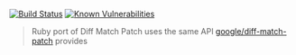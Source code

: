 [![Build Status](https://travis-ci.com/sotayamashita/diff-match-patch.svg?branch=master)](https://travis-ci.com/sotayamashita/diff-match-patch) [![Known Vulnerabilities](https://snyk.io/test/github/sotayamashita/diff-match-patch/badge.svg?targetFile=Gemfile.lock)](https://snyk.io/test/github/sotayamashita/diff-match-patch?targetFile=Gemfile.lock)

> Ruby port of Diff Match Patch uses the same API [google/diff-match-patch](https://github.com/google/diff-match-patch) provides
